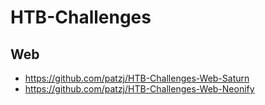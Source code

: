 # HTB-Challenges

## Web
- https://github.com/patzj/HTB-Challenges-Web-Saturn
- https://github.com/patzj/HTB-Challenges-Web-Neonify
